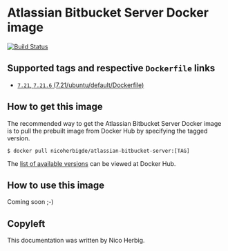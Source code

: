# Atlassian Bitbucket Server Docker image

[![Build Status](https://github.com/nicoherbigio/docker-atlassian-bitbucket-server/actions/workflows/build-docker-images.yml/badge.svg)](https://github.com/nicoherbigio/docker-atlassian-bitbucket-server/actions/workflows/build-docker-images.yml)

## Supported tags and respective `Dockerfile` links

 * [`7.21`, `7.21.6` (7.21/ubuntu/default/Dockerfile)](https://github.com/nicoherbigio/docker-atlassian-bitbucket-server/blob/main/7.21/ubuntu/default/Dockerfile)

## How to get this image

The recommended way to get the Atlassian Bitbucket Server Docker image is to pull the prebuilt image from Docker Hub by specifying the tagged version.

```console
$ docker pull nicoherbigde/atlassian-bitbucket-server:[TAG]
```

The [list of available versions](https://hub.docker.com/r/nicoherbigde/atlassian-bitbucket-server/tags) can be viewed at Docker Hub.

## How to use this image

Coming soon ;-)

## Copyleft

This documentation was written by Nico Herbig.
